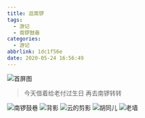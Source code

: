 ```yaml
---
title: 逛南锣
tags:
  - 游记
  - 南锣鼓巷
categories:
  - 游记
abbrlink: 1dc1f56e
date: 2020-05-24 16:56:49
---
```


![首屏图](https://s1.ax1x.com/2020/07/20/UhSi8S.jpg)

<!-- more -->

> 今天借着给老付过生日 再去南锣转转

![南锣鼓巷](https://s1.ax1x.com/2020/07/20/UfjC6A.jpg)
![背影](https://s1.ax1x.com/2020/07/20/UfXzfe.jpg)
![云的剪影](https://s1.ax1x.com/2020/07/20/UfXXTK.jpg)
![胡同儿](https://s1.ax1x.com/2020/07/20/UfXvFO.jpg)
![老墙](https://s1.ax1x.com/2020/07/20/UfXxYD.jpg)

<!-- <iframe width="100%" height="500" src="https://map.baidu.com/search/%E5%8D%97%E9%94%A3%E9%BC%93%E5%B7%B7/@12958378.23275926,4830040.521454999,17.29z?querytype=con&wd=%E5%8D%97%E9%94%A3%E9%BC%93%E5%B7%B7&c=131&provider=pc-aladin&pn=0&device_ratio=1&da_src=shareurl"></iframe> -->
